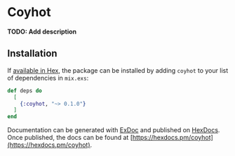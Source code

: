 # Coyhot

**TODO: Add description**

## Installation

If [available in Hex](https://hex.pm/docs/publish), the package can be installed
by adding `coyhot` to your list of dependencies in `mix.exs`:

```elixir
def deps do
  [
    {:coyhot, "~> 0.1.0"}
  ]
end
```

Documentation can be generated with [ExDoc](https://github.com/elixir-lang/ex_doc)
and published on [HexDocs](https://hexdocs.pm). Once published, the docs can
be found at [https://hexdocs.pm/coyhot](https://hexdocs.pm/coyhot).

